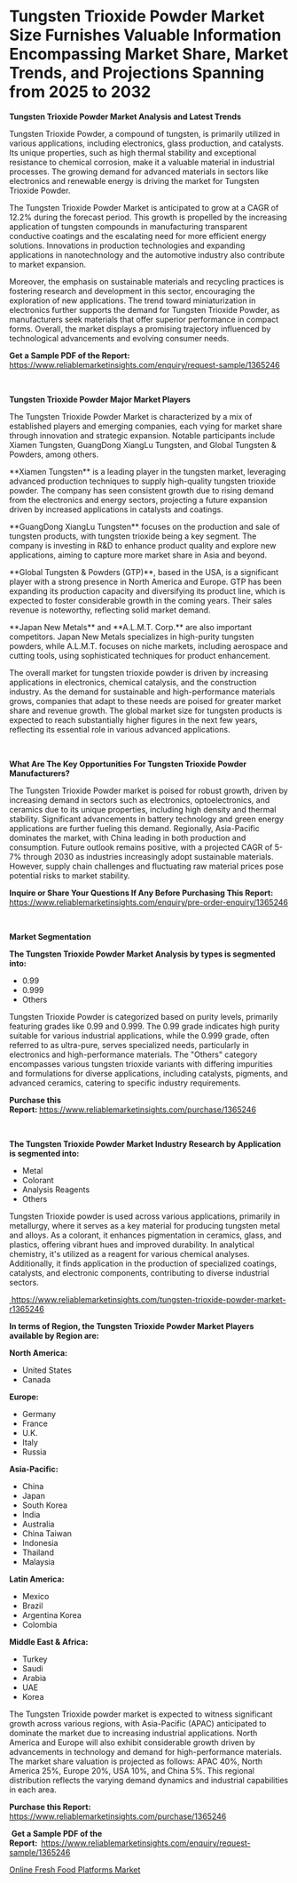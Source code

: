 <p><h1>Tungsten Trioxide Powder Market Size Furnishes Valuable Information Encompassing Market Share, Market Trends, and Projections Spanning from 2025 to 2032</h1></p><p><strong>Tungsten Trioxide Powder Market Analysis and Latest Trends</strong></p>
<p><p>Tungsten Trioxide Powder, a compound of tungsten, is primarily utilized in various applications, including electronics, glass production, and catalysts. Its unique properties, such as high thermal stability and exceptional resistance to chemical corrosion, make it a valuable material in industrial processes. The growing demand for advanced materials in sectors like electronics and renewable energy is driving the market for Tungsten Trioxide Powder.</p><p>The Tungsten Trioxide Powder Market is anticipated to grow at a CAGR of 12.2% during the forecast period. This growth is propelled by the increasing application of tungsten compounds in manufacturing transparent conductive coatings and the escalating need for more efficient energy solutions. Innovations in production technologies and expanding applications in nanotechnology and the automotive industry also contribute to market expansion. </p><p>Moreover, the emphasis on sustainable materials and recycling practices is fostering research and development in this sector, encouraging the exploration of new applications. The trend toward miniaturization in electronics further supports the demand for Tungsten Trioxide Powder, as manufacturers seek materials that offer superior performance in compact forms. Overall, the market displays a promising trajectory influenced by technological advancements and evolving consumer needs.</p></p>
<p><strong>Get a Sample PDF of the Report:&nbsp;</strong> <a href="https://www.reliablemarketinsights.com/enquiry/request-sample/1365246?utm_campaign=2933&utm_medium=2&utm_source=Github&utm_content=ia&utm_term=22032025&utm_id=tungsten-trioxide-powder">https://www.reliablemarketinsights.com/enquiry/request-sample/1365246</a></p>
<p>&nbsp;</p>
<p><strong>Tungsten Trioxide Powder Major Market Players</strong></p>
<p><p>The Tungsten Trioxide Powder Market is characterized by a mix of established players and emerging companies, each vying for market share through innovation and strategic expansion. Notable participants include Xiamen Tungsten, GuangDong XiangLu Tungsten, and Global Tungsten & Powders, among others.</p><p>**Xiamen Tungsten** is a leading player in the tungsten market, leveraging advanced production techniques to supply high-quality tungsten trioxide powder. The company has seen consistent growth due to rising demand from the electronics and energy sectors, projecting a future expansion driven by increased applications in catalysts and coatings.</p><p>**GuangDong XiangLu Tungsten** focuses on the production and sale of tungsten products, with tungsten trioxide being a key segment. The company is investing in R&D to enhance product quality and explore new applications, aiming to capture more market share in Asia and beyond.</p><p>**Global Tungsten & Powders (GTP)**, based in the USA, is a significant player with a strong presence in North America and Europe. GTP has been expanding its production capacity and diversifying its product line, which is expected to foster considerable growth in the coming years. Their sales revenue is noteworthy, reflecting solid market demand.</p><p>**Japan New Metals** and **A.L.M.T. Corp.** are also important competitors. Japan New Metals specializes in high-purity tungsten powders, while A.L.M.T. focuses on niche markets, including aerospace and cutting tools, using sophisticated techniques for product enhancement.</p><p>The overall market for tungsten trioxide powder is driven by increasing applications in electronics, chemical catalysis, and the construction industry. As the demand for sustainable and high-performance materials grows, companies that adapt to these needs are poised for greater market share and revenue growth. The global market size for tungsten products is expected to reach substantially higher figures in the next few years, reflecting its essential role in various advanced applications.</p></p>
<p>&nbsp;</p>
<p><strong>What Are The Key Opportunities For Tungsten Trioxide Powder Manufacturers?</strong></p>
<p><p>The Tungsten Trioxide Powder market is poised for robust growth, driven by increasing demand in sectors such as electronics, optoelectronics, and ceramics due to its unique properties, including high density and thermal stability. Significant advancements in battery technology and green energy applications are further fueling this demand. Regionally, Asia-Pacific dominates the market, with China leading in both production and consumption. Future outlook remains positive, with a projected CAGR of 5-7% through 2030 as industries increasingly adopt sustainable materials. However, supply chain challenges and fluctuating raw material prices pose potential risks to market stability.</p></p>
<p><strong>Inquire or Share Your Questions If Any Before Purchasing This Report:</strong> <a href="https://www.reliablemarketinsights.com/enquiry/pre-order-enquiry/1365246?utm_campaign=2933&utm_medium=2&utm_source=Github&utm_content=ia&utm_term=22032025&utm_id=tungsten-trioxide-powder">https://www.reliablemarketinsights.com/enquiry/pre-order-enquiry/1365246</a></p>
<p>&nbsp;</p>
<p><strong>Market Segmentation</strong></p>
<p><strong>The Tungsten Trioxide Powder Market Analysis by types is segmented into:</strong></p>
<p><ul><li>0.99</li><li>0.999</li><li>Others</li></ul></p>
<p><p>Tungsten Trioxide Powder is categorized based on purity levels, primarily featuring grades like 0.99 and 0.999. The 0.99 grade indicates high purity suitable for various industrial applications, while the 0.999 grade, often referred to as ultra-pure, serves specialized needs, particularly in electronics and high-performance materials. The "Others" category encompasses various tungsten trioxide variants with differing impurities and formulations for diverse applications, including catalysts, pigments, and advanced ceramics, catering to specific industry requirements.</p></p>
<p><strong>Purchase this Report:&nbsp;</strong><a href="https://www.reliablemarketinsights.com/purchase/1365246?utm_campaign=2933&utm_medium=2&utm_source=Github&utm_content=ia&utm_term=22032025&utm_id=tungsten-trioxide-powder">https://www.reliablemarketinsights.com/purchase/1365246</a></p>
<p>&nbsp;</p>
<p><strong>The Tungsten Trioxide Powder Market Industry Research by Application is segmented into:</strong></p>
<p><ul><li>Metal</li><li>Colorant</li><li>Analysis Reagents</li><li>Others</li></ul></p>
<p><p>Tungsten Trioxide powder is used across various applications, primarily in metallurgy, where it serves as a key material for producing tungsten metal and alloys. As a colorant, it enhances pigmentation in ceramics, glass, and plastics, offering vibrant hues and improved durability. In analytical chemistry, it's utilized as a reagent for various chemical analyses. Additionally, it finds application in the production of specialized coatings, catalysts, and electronic components, contributing to diverse industrial sectors.</p></p>
<p><a href="https://www.reliablemarketinsights.com/tungsten-trioxide-powder-market-r1365246?utm_campaign=2933&utm_medium=2&utm_source=Github&utm_content=ia&utm_term=22032025&utm_id=tungsten-trioxide-powder">&nbsp;https://www.reliablemarketinsights.com/tungsten-trioxide-powder-market-r1365246</a></p>
<p><strong>In terms of Region, the Tungsten Trioxide Powder Market Players available by Region are:</strong></p>
<p>
    <p> <strong> North America: </strong>
        <ul>
            <li>United States</li>
            <li>Canada</li>
        </ul>
        </p> 
    <p> <strong> Europe: </strong>
        <ul>
            <li>Germany</li>
            <li>France</li>
            <li>U.K.</li>
            <li>Italy</li>
            <li>Russia</li>
        </ul>
        </p> 
    <p> <strong> Asia-Pacific: </strong>
        <ul>
            <li>China</li>
            <li>Japan</li>
            <li>South Korea</li>
            <li>India</li>
            <li>Australia</li>
            <li>China Taiwan</li>
            <li>Indonesia</li>
            <li>Thailand</li>
            <li>Malaysia</li>
        </ul>
        </p> 
    <p> <strong> Latin America: </strong>
        <ul>
            <li>Mexico</li>
            <li>Brazil</li>
            <li>Argentina Korea</li>
            <li>Colombia</li>
        </ul>
        </p> 
    <p> <strong> Middle East & Africa: </strong>
        <ul>
            <li>Turkey</li>
            <li>Saudi</li>
            <li>Arabia</li>
            <li>UAE</li>
            <li>Korea</li>
        </ul>
    </p>
    </p>
<p><p>The Tungsten Trioxide powder market is expected to witness significant growth across various regions, with Asia-Pacific (APAC) anticipated to dominate the market due to increasing industrial applications. North America and Europe will also exhibit considerable growth driven by advancements in technology and demand for high-performance materials. The market share valuation is projected as follows: APAC 40%, North America 25%, Europe 20%, USA 10%, and China 5%. This regional distribution reflects the varying demand dynamics and industrial capabilities in each area.</p></p>
<p><strong>Purchase this Report: </strong><a href="https://www.reliablemarketinsights.com/purchase/1365246?utm_campaign=2933&utm_medium=2&utm_source=Github&utm_content=ia&utm_term=22032025&utm_id=tungsten-trioxide-powder">https://www.reliablemarketinsights.com/purchase/1365246</a></p>
<p>&nbsp;<strong>Get a Sample PDF of the Report:&nbsp;&nbsp;</strong><a href="https://www.reliablemarketinsights.com/enquiry/request-sample/1365246?utm_campaign=2933&utm_medium=2&utm_source=Github&utm_content=ia&utm_term=22032025&utm_id=tungsten-trioxide-powder">https://www.reliablemarketinsights.com/enquiry/request-sample/1365246</a></p>
<p><strong></strong></p>
<p><p><a href="https://github.com/carylgrinko/Market-Research-Report-List-1/blob/main/online-fresh-food-platforms-market.md?utm_campaign=2933&utm_medium=2&utm_source=Github&utm_content=ia&utm_term=22032025&utm_id=tungsten-trioxide-powder">Online Fresh Food Platforms Market</a></p></p>